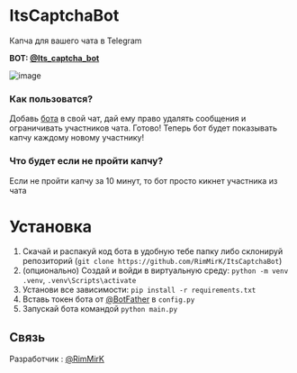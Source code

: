 # ItsCaptchaBot
Капча для вашего чата в Telegram

**BOT: [@Its_captcha_bot](https://t.me/Its_captcha_bot)**

![image](https://github.com/user-attachments/assets/bb5f821c-d14b-4cbf-94e7-ef3360dae172)


### Как пользоватся?
Добавь [бота](https://t.me/Its_captcha_bot) в свой чат, дай ему право удалять сообщения и ограничивать участников чата. Готово! Теперь бот будет показывать капчу каждому новому участнику!

### Что будет если не пройти капчу?
Если не пройти капчу за 10 минут, то бот просто кикнет участника из чата

# Установка
1. Скачай и распакуй код бота в удобную тебе папку либо склонируй репозиторий (`git clone https://github.com/RimMirK/ItsCaptchaBot`)
2. (опционально) Создай и войди в виртуальную среду: `python -m venv .venv`, `.venv\Scripts\activate`
3. Установи все зависимости: `pip install -r requirements.txt`
4. Вставь токен бота от [@BotFather](https://t.me/BotFather) в `config.py`
5. Запускай бота командой `python main.py`

## Связь
Разработчик : [@RimMirK](https://t.me/RimMirK)
